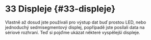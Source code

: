# 33 Displeje {#33-displeje}

Vlastně až dosud jste používali pro výstup dat buď prostou LED, nebo jednoduchý sedmisegmentový displej, popřípadě jste posílali data na sériové rozhraní. Teď si pojďme ukázat některé vyspělejší displeje.